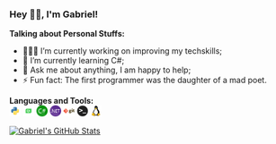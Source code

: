 ### Hey 👋🏽, I'm Gabriel!

<!-- <br />
<br /> -->

**Talking about Personal Stuffs:**

<!-- - 👯 I’m looking to collaborate on ...; -->
<!-- - 📫 How to reach me: ... -->

- 👨🏽‍💻 I’m currently working on improving my techskills;
- 🌱 I’m currently learning C#; 
- 💬 Ask me about anything, I am happy to help;
- ⚡ Fun fact: The first programmer was the daughter of a mad poet.

**Languages and Tools:**  
<code><img height="20" src="https://raw.githubusercontent.com/github/explore/80688e429a7d4ef2fca1e82350fe8e3517d3494d/topics/python/python.png"></code>
<code><img height="20" src="https://raw.githubusercontent.com/github/explore/80688e429a7d4ef2fca1e82350fe8e3517d3494d/topics/qt/qt.png"></code>
<code><img height="20" src="https://raw.githubusercontent.com/github/explore/80688e429a7d4ef2fca1e82350fe8e3517d3494d/topics/csharp/csharp.png"></code>
<code><img height="20" src="https://raw.githubusercontent.com/github/explore/93d8a67084f94b2a444e510199a6e7622e5b09a3/topics/dotnet/dotnet.png"></code>
<code><img height="20" src="https://raw.githubusercontent.com/github/explore/80688e429a7d4ef2fca1e82350fe8e3517d3494d/topics/git/git.png"></code>
<code><img height="20" src="https://raw.githubusercontent.com/github/explore/80688e429a7d4ef2fca1e82350fe8e3517d3494d/topics/terminal/terminal.png"></code>
<code><img height="20" src="https://raw.githubusercontent.com/github/explore/80688e429a7d4ef2fca1e82350fe8e3517d3494d/topics/linux/linux.png"></code>



[![Gabriel's GitHub Stats](https://github-readme-stats.vercel.app/api?username=soaressgabriel&show_icons=true)](https://github.com/soaressgabriel)

<!-- ![Top Langs](https://github-readme-stats.vercel.app/api/top-langs/?username=soaressgabriel&show_icons=true) -->


